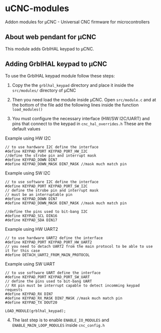 # uCNC-modules

Addon modules for µCNC - Universal CNC firmware for microcontrollers

## About web pendant for µCNC

This module adds GrblHAL keypad to µCNC.

## Adding GrblHAL keypad to µCNC

To use the GrblHAL keypad module follow these steps:

1. Copy the the `grblhal_keypad` directory and place it inside the `src/modules/` directory of µCNC
2. Then you need load the module inside µCNC. Open `src/module.c` and at the bottom of the file add the following lines inside the function `load_modules()`

3. You must configure the necessary interface (HW/SW I2C/UART) and pins that connect to the keypad in `cnc_hal_overrides.h`
These are the default values

Example using HW I2C
```
// to use hardware I2C define the interface
#define KEYPAD_PORT KEYPAD_PORT_HW_I2C
//define the strobe pin and interrupt mask
#define KEYPAD_DOWN DIN7
#define KEYPAD_DOWN_MASK DIN7_MASK //mask much match pin
```

Example using SW I2C
```
// to use software I2C define the interface
#define KEYPAD_PORT KEYPAD_PORT_SW_I2C
// define the strobe pin and interrupt mask
// must be an interruptable pin
#define KEYPAD_DOWN DIN7
#define KEYPAD_DOWN_MASK DIN7_MASK //mask much match pin

//define the pins used to bit-bang I2C
#define KEYPAD_SCL DIN16
#define KEYPAD_SDA DIN17
```

Example using HW UART2
```
// to use hardware UART2 define the interface
#define KEYPAD_PORT KEYPAD_PORT_HW_UART2
// you need to detach UART2 from the main protocol to be able to use it for this case
#define DETACH_UART2_FROM_MAIN_PROTOCOL
```

Example using SW UART
```
// to use software UART define the interface
#define KEYPAD_PORT KEYPAD_PORT_SW_UART
// define the pins used to bit-bang UART
// RX pin must be interrupt capable to detect incomming keypad requests
#define KEYPAD_RX DIN7
#define KEYPAD_RX_MASK DIN7_MASK //mask much match pin
#define KEYPAD_TX DOUT20
```

```
LOAD_MODULE(grblhal_keypad);
```

4. The last step is to enable `ENABLE_IO_MODULES` and `ENABLE_MAIN_LOOP_MODULES` inside `cnc_config.h`
